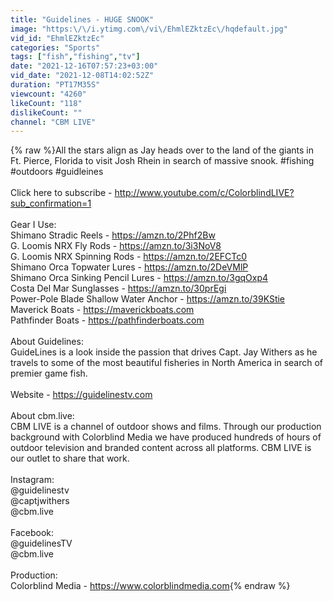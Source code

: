 ```yaml
---
title: "Guidelines - HUGE SNOOK"
image: "https:\/\/i.ytimg.com\/vi\/EhmlEZktzEc\/hqdefault.jpg"
vid_id: "EhmlEZktzEc"
categories: "Sports"
tags: ["fish","fishing","tv"]
date: "2021-12-16T07:57:23+03:00"
vid_date: "2021-12-08T14:02:52Z"
duration: "PT17M35S"
viewcount: "4260"
likeCount: "118"
dislikeCount: ""
channel: "CBM LIVE"
---
```

{% raw %}All the stars align as Jay heads over to the land of the giants in Ft. Pierce, Florida to visit Josh Rhein in search of massive snook. #fishing #outdoors #guidleines<br /><br />Click here to subscribe - <a rel="nofollow" target="blank" href="http://www.youtube.com/c/ColorblindLIVE?sub_confirmation=1">http://www.youtube.com/c/ColorblindLIVE?sub_confirmation=1</a><br /><br />Gear I Use:<br />Shimano Stradic Reels - <a rel="nofollow" target="blank" href="https://amzn.to/2Phf2Bw">https://amzn.to/2Phf2Bw</a><br />G. Loomis NRX Fly Rods - <a rel="nofollow" target="blank" href="https://amzn.to/3i3NoV8">https://amzn.to/3i3NoV8</a><br />G. Loomis NRX Spinning Rods - <a rel="nofollow" target="blank" href="https://amzn.to/2EFCTc0">https://amzn.to/2EFCTc0</a><br />Shimano Orca Topwater Lures - <a rel="nofollow" target="blank" href="https://amzn.to/2DeVMlP">https://amzn.to/2DeVMlP</a><br />Shimano Orca Sinking Pencil Lures - <a rel="nofollow" target="blank" href="https://amzn.to/3gqOxp4">https://amzn.to/3gqOxp4</a><br />Costa Del Mar Sunglasses - <a rel="nofollow" target="blank" href="https://amzn.to/30prEgi">https://amzn.to/30prEgi</a><br />Power-Pole Blade Shallow Water Anchor - <a rel="nofollow" target="blank" href="https://amzn.to/39KStie">https://amzn.to/39KStie</a><br />Maverick Boats - <a rel="nofollow" target="blank" href="https://maverickboats.com">https://maverickboats.com</a><br />Pathfinder Boats - <a rel="nofollow" target="blank" href="https://pathfinderboats.com">https://pathfinderboats.com</a><br /><br />About Guidelines:<br />GuideLines is a look inside the passion that drives Capt. Jay Withers as he travels to some of the most beautiful fisheries in North America in search of premier game fish.<br /><br />Website - <a rel="nofollow" target="blank" href="https://guidelinestv.com">https://guidelinestv.com</a><br /><br />About cbm.live:<br />CBM LIVE is a channel of outdoor shows and films. Through our production background with Colorblind Media we have produced hundreds of hours of outdoor television and branded content across all platforms. CBM LIVE is our outlet to share that work.<br /><br />Instagram:<br />@guidelinestv<br />@captjwithers<br />@cbm.live<br /><br />Facebook:<br />@guidelinesTV<br />@cbm.live<br /><br />Production:<br />Colorblind Media - <a rel="nofollow" target="blank" href="https://www.colorblindmedia.com">https://www.colorblindmedia.com</a>{% endraw %}
